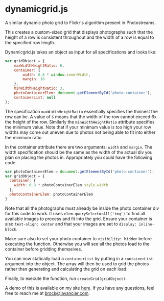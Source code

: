 # dynamicgrid.js
A similar dynamic photo grid to Flickr's algorithm present in Photostreams.

This creates a custom-sized grid that displays photographs such that the height of a row is consistent throughout and the width of a row is equal to the specified row length.

Dynamicgrid.js takes an object as input for all specifications and looks like:

```javascript
var gridObject = {
	maxWidthHeightRatio: 6,
	container: {
		width: 0.8 * window.innerWidth,
		margin: 10
	},
	minWidthHeightRatio: 3,
	photoContainerElem: document.getElementById('photo-container'),
	containerList: null
};
```

The specification `maxWidthHeightRatio` essentially specifies the thinnest the row can be. A value of `6` means that the width of the row cannot exceed 6x the height of the row. Similarly the `minWidthHeightRatio` attribute specifies the minimum value. Note that if your minimum value is too high your row widths may come out uneven due to photos not being able to fit into either the minimum ratio.

In the container attribute there are two arguments: `width` and `margin`. The width specification should be the same as the width of the actual div you plan on placing the photos in. Appropriately you could have the following code:

```javascript
var photoContainerElem = document.getElementById('photo-container');
var gridObject = {
  container: {
    width: 0.8 * photoContainerElem.style.width
  },
  photoContainerElem: photoContainerElem
}
```

Note that all the photographs must already be inside the photo container div for this code to work. It uses `elem.querySelectorAll('img')` to find all available images to process and fit into the grid. Ensure your container is also `text-align: center` and that your images are set to `display: inline-block`.

Make sure also to set your photo container to `visibility: hidden` before executing the function. Otherwise you will see all the photos load to the container before gridding themselves.

You can now statically load a `containerList` by putting in a `containerList` argument into the object. The array will then be used to grid the photos rather than generating and calculating the grid on each load.

Finally, to execute the function, run `createGrid(gridObject)`.

A demo of this is available on my site [here](http://lavancier.com/dynamicgrid/test.html).
If you have any questions, feel free to reach me at [brock@lavancier.com](brock@lavancier.com).
